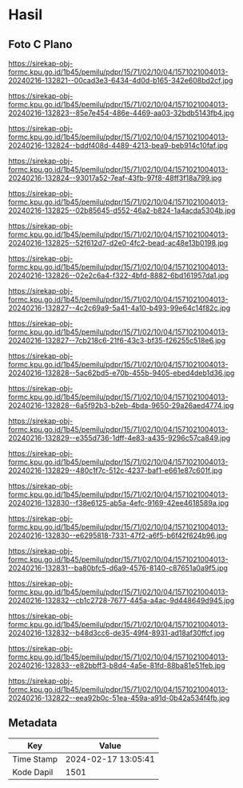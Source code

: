 # Hasil

## Foto C Plano

https://sirekap-obj-formc.kpu.go.id/1b45/pemilu/pdpr/15/71/02/10/04/1571021004013-20240216-132821--00cad3e3-6434-4d0d-b165-342e608bd2cf.jpg

https://sirekap-obj-formc.kpu.go.id/1b45/pemilu/pdpr/15/71/02/10/04/1571021004013-20240216-132823--85e7e454-486e-4469-aa03-32bdb5143fb4.jpg

https://sirekap-obj-formc.kpu.go.id/1b45/pemilu/pdpr/15/71/02/10/04/1571021004013-20240216-132824--bddf408d-4489-4213-bea9-beb914c10faf.jpg

https://sirekap-obj-formc.kpu.go.id/1b45/pemilu/pdpr/15/71/02/10/04/1571021004013-20240216-132824--93017a52-7eaf-43fb-97f8-48ff3f18a799.jpg

https://sirekap-obj-formc.kpu.go.id/1b45/pemilu/pdpr/15/71/02/10/04/1571021004013-20240216-132825--02b85645-d552-46a2-b824-1a4acda5304b.jpg

https://sirekap-obj-formc.kpu.go.id/1b45/pemilu/pdpr/15/71/02/10/04/1571021004013-20240216-132825--52f612d7-d2e0-4fc2-bead-ac48e13b0198.jpg

https://sirekap-obj-formc.kpu.go.id/1b45/pemilu/pdpr/15/71/02/10/04/1571021004013-20240216-132826--02e2c6a4-f322-4bfd-8882-6bd161957da1.jpg

https://sirekap-obj-formc.kpu.go.id/1b45/pemilu/pdpr/15/71/02/10/04/1571021004013-20240216-132827--4c2c69a9-5a41-4a10-b493-99e64c14f82c.jpg

https://sirekap-obj-formc.kpu.go.id/1b45/pemilu/pdpr/15/71/02/10/04/1571021004013-20240216-132827--7cb218c6-21f6-43c3-bf35-f26255c518e6.jpg

https://sirekap-obj-formc.kpu.go.id/1b45/pemilu/pdpr/15/71/02/10/04/1571021004013-20240216-132828--5ac62bd5-e70b-455b-9405-ebed4deb1d36.jpg

https://sirekap-obj-formc.kpu.go.id/1b45/pemilu/pdpr/15/71/02/10/04/1571021004013-20240216-132828--6a5f92b3-b2eb-4bda-9650-29a26aed4774.jpg

https://sirekap-obj-formc.kpu.go.id/1b45/pemilu/pdpr/15/71/02/10/04/1571021004013-20240216-132829--e355d736-1dff-4e83-a435-9296c57ca849.jpg

https://sirekap-obj-formc.kpu.go.id/1b45/pemilu/pdpr/15/71/02/10/04/1571021004013-20240216-132829--480c1f7c-512c-4237-baf1-e661e87c601f.jpg

https://sirekap-obj-formc.kpu.go.id/1b45/pemilu/pdpr/15/71/02/10/04/1571021004013-20240216-132830--f38e6125-ab5a-4efc-9169-42ee4618589a.jpg

https://sirekap-obj-formc.kpu.go.id/1b45/pemilu/pdpr/15/71/02/10/04/1571021004013-20240216-132830--e6295818-7331-47f2-a6f5-b6f42f624b96.jpg

https://sirekap-obj-formc.kpu.go.id/1b45/pemilu/pdpr/15/71/02/10/04/1571021004013-20240216-132831--ba80bfc5-d6a9-4576-8140-c87651a0a9f5.jpg

https://sirekap-obj-formc.kpu.go.id/1b45/pemilu/pdpr/15/71/02/10/04/1571021004013-20240216-132832--cb1c2728-7677-445a-a4ac-9d448649d945.jpg

https://sirekap-obj-formc.kpu.go.id/1b45/pemilu/pdpr/15/71/02/10/04/1571021004013-20240216-132832--b48d3cc6-de35-49f4-8931-ad18af30ffcf.jpg

https://sirekap-obj-formc.kpu.go.id/1b45/pemilu/pdpr/15/71/02/10/04/1571021004013-20240216-132833--e82bbff3-b8d4-4a5e-81fd-88ba81e51feb.jpg

https://sirekap-obj-formc.kpu.go.id/1b45/pemilu/pdpr/15/71/02/10/04/1571021004013-20240216-132822--eea92b0c-51ea-459a-a91d-0b42a534f4fb.jpg


## Metadata

| Key        | Value               |
| ---------- | ------------------- |
| Time Stamp | 2024-02-17 13:05:41 |
| Kode Dapil | 1501                |



